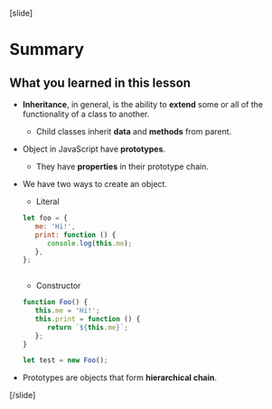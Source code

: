 [slide]

# Summary

## What you learned in this lesson

-  **Inheritance**, in general, is the ability to **extend** some or all of the functionality of a class to another.

   -  Child classes inherit **data** and **methods** from parent.

-  Object in JavaScript have **prototypes**.
   -  They have **properties** in their prototype chain.
-  We have two ways to create an object.

   -  Literal

   ```js
   let foo = {
      me: 'Hi!',
      print: function () {
         console.log(this.me);
      },
   };
  
   ```

   -  Constructor

   ```js 
   function Foo() {
      this.me = 'Hi!';
      this.print = function () {
         return `${this.me}`;
      };
   }

   let test = new Foo();
   ```

-  Prototypes are objects that form **hierarchical chain**.

[/slide]
